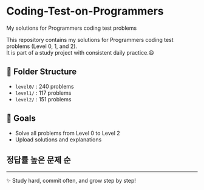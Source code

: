 # Coding-Test-on-Programmers
My solutions for Programmers coding test problems

This repository contains my solutions for Programmers coding test problems (Level 0, 1, and 2).  
It is part of a study project with consistent daily practice.😆

## 📂 Folder Structure
- `level0/` : 240 problems
- `level1/` : 117 problems
- `level2/` : 151 problems

## 🎯 Goals
- Solve all problems from Level 0 to Level 2
- Upload solutions and explanations

## 정답률 높은 문제 순

---
✨ Study hard, commit often, and grow step by step!
